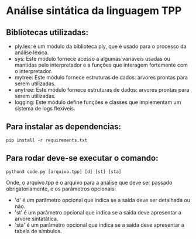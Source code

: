 # Análise sintática da linguagem TPP

## Bibliotecas utilizadas:
- ply.lex: é um módulo da biblioteca ply, que é usado para o processo da análise léxica.
- sys: Este módulo fornece acesso a algumas variáveis usadas ou mantidas pelo interpretador e a funções que interagem fortemente com o interpretador.
- mytree: Este módulo fornece estruturas de dados: arvores prontas para serem utilizadas. 
- anytree: Este módulo fornece estruturas de dados: arvores prontas para serem utilizadas. 
- logging: Este módulo define funções e classes que implementam um sistema de logs flexíveis.

## Para instalar as dependencias:
```pip install -r requirements.txt ```

## Para rodar deve-se executar o comando:
```python3 code.py [arquivo.tpp] [d] [st] [sta]```

Onde, o arquivo.tpp é o arquivo para a análise que deve ser passado obrigatoriamente, e os parâmetros opcionais:
- 'd' é um parâmetro opcional que indica se a saída deve ser detalhada ou não.
- 'st' é um parâmetro opcional que indica se a saída deve apresentar a arvore sintatática.
- 'sta' é um parâmetro opcional que indica se a saída deve apresentar a tabela de símbulos.